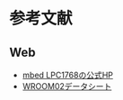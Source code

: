 # 参考文献

## Web

- [mbed LPC1768の公式HP](https://os.mbed.com/platforms/mbed-LPC1768/)
- [WROOM02データシート](https://www.espressif.com/sites/default/files/documentation/0c-esp-wroom-02_datasheet_en.pdf)

